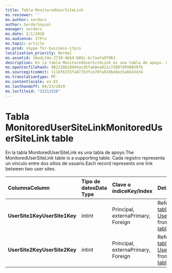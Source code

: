 ```yaml
---
title: Tabla MonitoredUserSiteLink
ms.reviewer: ''
ms.author: serdars
author: SerdarSoysal
manager: serdars
ms.date: 2/1/2018
ms.audience: ITPro
ms.topic: article
ms.prod: skype-for-business-itpro
localization_priority: Normal
ms.assetid: 16edc24a-2718-4bb4-b05c-bc7aafa97963
description: En la tabla MonitoredUserSiteLink es una tabla de apoyo. Cada registro representa un vínculo entre dos sitios de usuario.
ms.openlocfilehash: 8022286289d4acd5fab8ea821c72897d9500597b
ms.sourcegitcommit: 111bf6255fa877b3fce70fa8166e8ec5a6643434
ms.translationtype: MT
ms.contentlocale: es-ES
ms.lasthandoff: 04/23/2019
ms.locfileid: "32212526"
---
```

# <a name="monitoredusersitelink-table"></a><span data-ttu-id="8f4e3-104">Tabla MonitoredUserSiteLink</span><span class="sxs-lookup"><span data-stu-id="8f4e3-104">MonitoredUserSiteLink table</span></span>
 
<span data-ttu-id="8f4e3-105">En la tabla MonitoredUserSiteLink es una tabla de apoyo.</span><span class="sxs-lookup"><span data-stu-id="8f4e3-105">The MonitoredUserSiteLink table is a supporting table.</span></span> <span data-ttu-id="8f4e3-106">Cada registro representa un vínculo entre dos sitios de usuario.</span><span class="sxs-lookup"><span data-stu-id="8f4e3-106">Each record represents one link between two user sites.</span></span>
  
|<span data-ttu-id="8f4e3-107">**Columna**</span><span class="sxs-lookup"><span data-stu-id="8f4e3-107">**Column**</span></span>|<span data-ttu-id="8f4e3-108">**Tipo de datos**</span><span class="sxs-lookup"><span data-stu-id="8f4e3-108">**Data Type**</span></span>|<span data-ttu-id="8f4e3-109">**Clave o índice**</span><span class="sxs-lookup"><span data-stu-id="8f4e3-109">**Key/Index**</span></span>|<span data-ttu-id="8f4e3-110">**Detalles**</span><span class="sxs-lookup"><span data-stu-id="8f4e3-110">**Details**</span></span>|
|:-----|:-----|:-----|:-----|
|<span data-ttu-id="8f4e3-111">**UserSite1Key**</span><span class="sxs-lookup"><span data-stu-id="8f4e3-111">**UserSite1Key**</span></span> <br/> |<span data-ttu-id="8f4e3-112">int</span><span class="sxs-lookup"><span data-stu-id="8f4e3-112">int</span></span>  <br/> |<span data-ttu-id="8f4e3-113">Principal, externa</span><span class="sxs-lookup"><span data-stu-id="8f4e3-113">Primary, Foreign</span></span>  <br/> |<span data-ttu-id="8f4e3-114">Referencia de la [tabla UserSite](usersite.md).</span><span class="sxs-lookup"><span data-stu-id="8f4e3-114">Referenced from the [UserSite table](usersite.md).</span></span>  <br/> |
|<span data-ttu-id="8f4e3-115">**UserSite2Key**</span><span class="sxs-lookup"><span data-stu-id="8f4e3-115">**UserSite2Key**</span></span> <br/> |<span data-ttu-id="8f4e3-116">int</span><span class="sxs-lookup"><span data-stu-id="8f4e3-116">int</span></span>  <br/> |<span data-ttu-id="8f4e3-117">Principal, externa</span><span class="sxs-lookup"><span data-stu-id="8f4e3-117">Primary, Foreign</span></span>  <br/> |<span data-ttu-id="8f4e3-118">Referencia de la [tabla UserSite](usersite.md).</span><span class="sxs-lookup"><span data-stu-id="8f4e3-118">Reference from the [UserSite table](usersite.md).</span></span>  <br/> |
   

